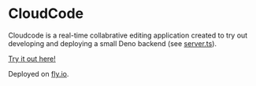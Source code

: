 # CloudCode

Cloudcode is a real-time collabrative editing application created to try out developing and deploying a small Deno backend (see [server.ts](https://github.com/rclarey/cloudcode/blob/master/server/server.ts)).

[Try it out here!](https://russellclarey.com/cloudcode/)

Deployed on [fly.io](https://fly.io/blog/deno-on-fly-using-buildpacks/).
